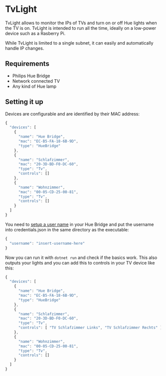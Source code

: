 # TvLight
TvLight allows to monitor the IPs of TVs and turn on or off Hue lights when the TV is on. TvLight is intended to run all the time, ideally on a low-power device such as a Rasberry Pi.

While TvLight is limited to a single subnet, it can easily and automatically handle IP changes.

## Requirements

* Philips Hue Bridge
* Network connected TV
* Any kind of Hue lamp

## Setting it up

Devices are configurable and are identified by their MAC address:

```javascript
{
  "devices": [
    {
      "name": "Hue Bridge",
      "mac": "EC-B5-FA-18-6B-9D",
      "type": "HueBridge"
    },
    {
      "name": "Schlafzimmer",
      "mac": "20-3D-BD-F0-DC-60",
      "type": "Tv",
      "controls": []
    },
    {
      "name": "Wohnzimmer",
      "mac": "00-05-CD-25-00-81",
      "type": "Tv",
      "controls": []
    }
  ] 
}
```

You need to [setup a user name](https://developers.meethue.com/develop/get-started-2/) in your Hue Bridge and put the username into credentials.json in the same directory as the executable:

```javascript
{
  "username": "insert-username-here"
}
```

Now you can run it with `dotnet run` and check if the basics work. This also outputs your lights and you can add this to controls in your TV device like this:

```javascript
{
  "devices": [
    {
      "name": "Hue Bridge",
      "mac": "EC-B5-FA-18-6B-9D",
      "type": "HueBridge"
    },
    {
      "name": "Schlafzimmer",
      "mac": "20-3D-BD-F0-DC-60",
      "type": "Tv",
      "controls": [ "TV Schlafzimmer Links", "TV Schlafzimmer Rechts" ]
    },
    {
      "name": "Wohnzimmer",
      "mac": "00-05-CD-25-00-81",
      "type": "Tv",
      "controls": []
    }
  ] 
}
```
